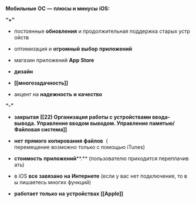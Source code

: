 **Мобильные** **ОС** **—** **плюсы и минусы** **iOS:**

**“+”**


- постоянные **обновления** и продолжительная поддержка старых устройств
    
- оптимизация и **огромный** **выбор** **приложений**
    
- магазин приложений **App** **Store**
    

-   **дизайн**
    
-   **[[многозадачность]]**
    

- акцент на **надежность** **и** **качество**
    
**“-”**
-   **закрытая** **[[22) Организация работы с устройствами ввода-вывода. Управление вводом выводом. Управление памятью/Файловая система]]**
    

-  **нет** **прямого** **копирования** **файлов**  (  перемещение возможно только с помощью iTunes)
    
- **стоимость** **приложений****.** (пользователю приходится переплачивать)
    
- в iOS **все** **завязано** **на** **Интернете** (если у вас нет подключения, то вы лишаетесь многих функций)
    

- **работает** **только** **на** **устройствах** **[[Apple]]**